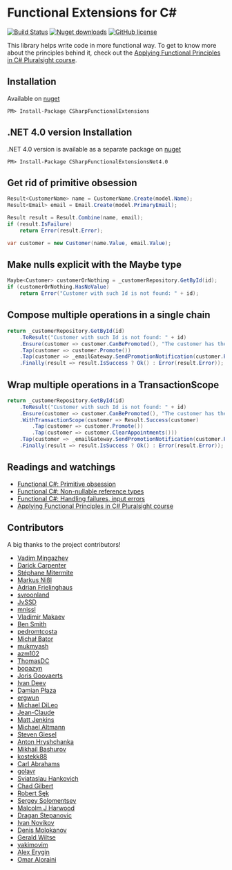﻿Functional Extensions for C#
======================================================
[![Build Status](https://dev.azure.com/EnterpriseCraftsmanship/CSharpFunctionalExtensions/_apis/build/status/CSharpFunctionalExtensions?branchName=master)](https://dev.azure.com/EnterpriseCraftsmanship/CSharpFunctionalExtensions/_build/latest?definitionId=1&branchName=master)
[![Nuget downloads](https://img.shields.io/nuget/v/csharpfunctionalextensions.svg)](https://www.nuget.org/packages/CSharpFunctionalExtensions/)
[![GitHub license](https://img.shields.io/github/license/mashape/apistatus.svg)](https://github.com/vkhorikov/CSharpFunctionalExtensions/blob/master/LICENSE)

This library helps write code in more functional way. To get to know more about the principles behind it, check out the [Applying Functional Principles in C# Pluralsight course](http://pluralsight.com/courses/csharp-applying-functional-principles).

## Installation

Available on [nuget](https://www.nuget.org/packages/CSharpFunctionalExtensions/)

	PM> Install-Package CSharpFunctionalExtensions

## .NET 4.0 version Installation

.NET 4.0 version is available as a separate package on [nuget](https://www.nuget.org/packages/CSharpFunctionalExtensionsNet4.0/)

	PM> Install-Package CSharpFunctionalExtensionsNet4.0

## Get rid of primitive obsession

```csharp
Result<CustomerName> name = CustomerName.Create(model.Name);
Result<Email> email = Email.Create(model.PrimaryEmail);

Result result = Result.Combine(name, email);
if (result.IsFailure)
    return Error(result.Error);

var customer = new Customer(name.Value, email.Value);
```

## Make nulls explicit with the Maybe type

```csharp
Maybe<Customer> customerOrNothing = _customerRepository.GetById(id);
if (customerOrNothing.HasNoValue)
    return Error("Customer with such Id is not found: " + id);
```

## Compose multiple operations in a single chain

```csharp
return _customerRepository.GetById(id)
    .ToResult("Customer with such Id is not found: " + id)
    .Ensure(customer => customer.CanBePromoted(), "The customer has the highest status possible")
    .Tap(customer => customer.Promote())
    .Tap(customer => _emailGateway.SendPromotionNotification(customer.PrimaryEmail, customer.Status))
    .Finally(result => result.IsSuccess ? Ok() : Error(result.Error));
```

## Wrap multiple operations in a TransactionScope

```csharp
return _customerRepository.GetById(id)
    .ToResult("Customer with such Id is not found: " + id)
    .Ensure(customer => customer.CanBePromoted(), "The customer has the highest status possible")
    .WithTransactionScope(customer => Result.Success(customer)
        .Tap(customer => customer.Promote())
        .Tap(customer => customer.ClearAppointments()))
    .Tap(customer => _emailGateway.SendPromotionNotification(customer.PrimaryEmail, customer.Status))
    .Finally(result => result.IsSuccess ? Ok() : Error(result.Error));
```

## Readings and watchings

 * [Functional C#: Primitive obsession](http://enterprisecraftsmanship.com/2015/03/07/functional-c-primitive-obsession/)
 * [Functional C#: Non-nullable reference types](http://enterprisecraftsmanship.com/2015/03/13/functional-c-non-nullable-reference-types/)
 * [Functional C#: Handling failures, input errors](http://enterprisecraftsmanship.com/2015/03/20/functional-c-handling-failures-input-errors/)
 * [Applying Functional Principles in C# Pluralsight course](http://pluralsight.com/courses/csharp-applying-functional-principles)
  
## Contributors
A big thanks to the project contributors!
 * [Vadim Mingazhev](https://github.com/mingazhev)
 * [Darick Carpenter](https://github.com/darickc)
 * [Stéphane Mitermite](https://github.com/kakone)
 * [Markus Nißl](https://github.com/mnissl)
 * [Adrian Frielinghaus](https://github.com/freever)
 * [svroonland](https://github.com/svroonland)
 * [JvSSD](https://github.com/JvSSD)
 * [mnissl](https://github.com/mnissl)
 * [Vladimir Makaev](https://github.com/VladimirMakaev)
 * [Ben Smith](https://github.com/benprime)
 * [pedromtcosta](https://github.com/pedromtcosta)
 * [Michał Bator](https://github.com/MikelThief)
 * [mukmyash](https://github.com/mukmyash)
 * [azm102](https://github.com/azm102)
 * [ThomasDC](https://github.com/thomasdc)
 * [bopazyn](https://github.com/bopazyn)
 * [Joris Goovaerts](https://github.com/CommCody)
 * [Ivan Deev](https://github.com/BillyFromAHill)
 * [Damian Płaza](https://github.com/dpraimeyuu)
 * [ergwun](https://github.com/ergwun)
 * [Michael DiLeo](https://github.com/pilotMike)
 * [Jean-Claude](https://github.com/jcsonder)
 * [Matt Jenkins](https://github.com/space-alien)
 * [Michael Altmann](https://github.com/altmann)
 * [Steven Giesel](https://github.com/linkdotnet)
 * [Anton Hryshchanka](https://github.com/ahryshchanka)
 * [Mikhail Bashurov](https://github.com/saitonakamura)
 * [kostekk88](https://github.com/kostekk88)
 * [Carl Abrahams](https://github.com/CarlHA)
 * [golavr](https://github.com/golavr)
 * [Sviataslau Hankovich](https://github.com/hankovich)
 * [Chad Gilbert](https://github.com/freakingawesome)
 * [Robert Sęk](https://github.com/robosek)
 * [Sergey Solomentsev](https://github.com/SergAtGitHub)
 * [Malcolm J Harwood](https://github.com/mjharwood)
 * [Dragan Stepanovic](https://github.com/dragan-stepanovic)
 * [Ivan Novikov](https://github.com/jonny-novikov)
 * [Denis Molokanov](https://github.com/dmolokanov)
 * [Gerald Wiltse](https://github.com/solvingJ)
 * [yakimovim](https://github.com/yakimovim)
 * [Alex Erygin](https://github.com/alex-erygin)
 * [Omar Aloraini](https://github.com/omaraloraini)
